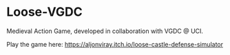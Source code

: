 # Loose-VGDC
Medieval Action Game, developed in collaboration with VGDC @ UCI.

Play the game here: https://aljonviray.itch.io/loose-castle-defense-simulator
